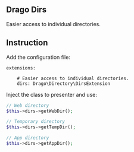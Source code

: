 ## Drago Dirs

Easier access to individual directories.

## Instruction

Add the configuration file:

```
extensions:

	# Easier access to individual directories.
	dirs: Drago\Directory\DirsExtension
```

Inject the class to presenter and use:

```php
// Web directory
$this->dirs->getWebDir();

// Temporary directory
$this->dirs->getTempDir();

// App directory
$this->dirs->getAppDir();
```
